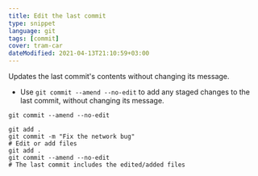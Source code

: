 ```yaml
---
title: Edit the last commit
type: snippet
language: git
tags: [commit]
cover: tram-car
dateModified: 2021-04-13T21:10:59+03:00
---
```


Updates the last commit's contents without changing its message.

- Use `git commit --amend --no-edit` to add any staged changes to the last commit, without changing its message.

```shell
git commit --amend --no-edit
```

```shell
git add .
git commit -m "Fix the network bug"
# Edit or add files
git add .
git commit --amend --no-edit
# The last commit includes the edited/added files
```
